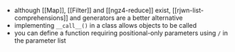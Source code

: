 - although [[Map]], [[Filter]] and [[ngz4-reduce]] exist, [[rjwn-list-comprehensions]] and generators are a better alternative
- implementing `__call__()` in a class allows objects to be called
- you can define a function requiring positional-only parameters using `/` in the parameter list
